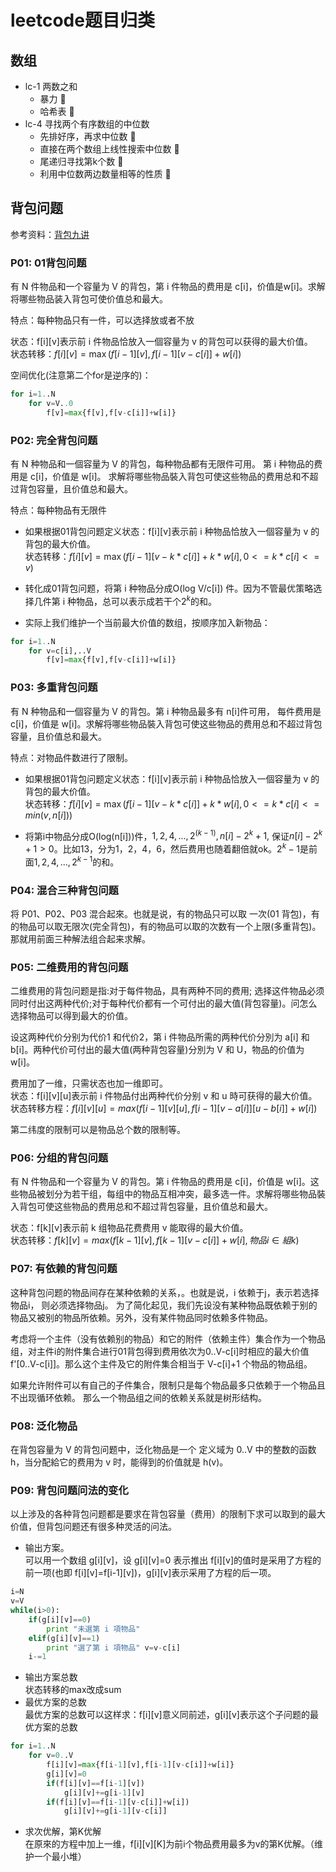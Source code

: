 # leetcode题目归类

## 数组

* lc-1 两数之和
  * 暴力        🍏
  * 哈希表      🍎
* lc-4 寻找两个有序数组的中位数
  * 先排好序，再求中位数    🍎
  * 直接在两个数组上线性搜索中位数  🍏
  * 尾递归寻找第k个数   🍏
  * 利用中位数两边数量相等的性质    🍏

## 背包问题

参考资料：[背包九讲](http://www2.lssh.tp.edu.tw/~hlf/class-1/lang-c/DP.pdf)

### P01: 01背包问题

有 N 件物品和一个容量为 V 的背包，第 i 件物品的费用是 c[i]，价值是w[i]。求解将哪些物品装入背包可使价值总和最大。

特点：每种物品只有一件，可以选择放或者不放

状态：f[i][v]表示前 i 件物品恰放入一個容量为 v 的背包可以获得的最大价值。  
状态转移：$f[i][v]=\max(f[i-1][v],f[i-1][v-c[i]]+w[i])$

空间优化(注意第二个for是逆序的)：

```python
for i=1..N
    for v=V..0
        f[v]=max{f[v],f[v-c[i]]+w[i]}
```

### P02: 完全背包问题

有 N 种物品和一個容量为 V 的背包，每种物品都有无限件可用。 第 i 种物品的费用是 c[i]，价值是 w[i]。 求解将哪些物品裝入背包可使这些物品的费用总和不超过背包容量，且价值总和最大。

特点：每种物品有无限件

* 如果根据01背包问题定义状态：f[i][v]表示前 i 种物品恰放入一個容量为 v 的背包的最大价值。  
状态转移：$f[i][v]=\max(f[i-1][v-k*c[i]]+k*w[i],0<=k*c[i]<=v)$  

* 转化成01背包问题，将第 i 种物品分成O(log V/c[i]) 件。因为不管最优策略选择几件第 i 种物品，总可以表示成若干个$2^k$的和。

* 实际上我们维护一个当前最大价值的数组，按顺序加入新物品：

```python
for i=1..N
    for v=c[i],..V
        f[v]=max{f[v],f[v-c[i]]+w[i]}
```

### P03: 多重背包问题

有 N 种物品和一個容量为 V 的背包。第 i 种物品最多有 n[i]件可用， 每件费用是 c[i]，价值是 w[i]。求解将哪些物品裝入背包可使这些物品的费用总和不超过背包容量，且价值总和最大。  

特点：对物品件数进行了限制。  

* 如果根据01背包问题定义状态：f[i][v]表示前 i 种物品恰放入一個容量为 v 的背包的最大价值。  
状态转移：$f[i][v]=\max(f[i-1][v-k*c[i]]+k*w[i],0<=k*c[i]<=min(v,n[i]))$  

* 将第i中物品分成O(log(n[i]))件，$1,2,4,...,2^{(k-1)},n[i]-2^k+1,$ 保证$n[i]-2^k+1>0$。比如13，分为1，2，4，6，然后费用也随着翻倍就ok。$2^k-1$是前面$1,2,4,...,2^{k-1}$的和。

### P04: 混合三种背包问题

将 P01、P02、P03 混合起來。也就是说，有的物品只可以取 一次(01 背包)，有的物品可以取无限次(完全背包)，有的物品可以取的次数有一个上限(多重背包)。那就用前面三种解法组合起来求解。

### P05: 二维费用的背包问题
二维费用的背包问题是指:对于每件物品，具有两种不同的费用; 选择这件物品必须同时付出这两种代价;对于每种代价都有一个可付出的最大值(背包容量)。问怎么选择物品可以得到最大的价值。  

设这两种代价分别为代价1 和代价2，第 i 件物品所需的两种代价分別为 a[i] 和 b[i]。两种代价可付出的最大值(两种背包容量)分別为 V 和 U，物品的价值为 w[i]。

费用加了一维，只需状态也加一维即可。  
状态：f[i][v][u]表示前 i 件物品付出两种代价分别 v 和 u 時可获得的最大价值。
状态转移方程：$f[i][v][u]=max(f[i-1][v][u],f[i-1][v-a[i]][u-b[i]]+w[i])$

第二纬度的限制可以是物品总个数的限制等。

### P06: 分组的背包问题

有 N 件物品和一个容量为 V 的背包。第 i 件物品的费用是 c[i]，价值是 w[i]。这些物品被划分为若干组，每组中的物品互相冲突，最多选一件。求解将哪些物品裝入背包可使这些物品的费用总和不超过背包容量，且价值总和最大。

状态：f[k][v]表示前 k 组物品花费费用 v 能取得的最大价值。  
状态转移：$f[k][v]=max(f[k-1][v],f[k-1][v-c[i]]+w[i], 物品 i \in 組 k)$

### P07: 有依赖的背包问题

这种背包问题的物品间存在某种依赖的关系，。也就是说，i 依赖于j，表示若选择物品i， 则必须选择物品j。 为了简化起见，我们先设没有某种物品既依赖于别的物品又被别的物品所依赖。另外，没有某件物品同时依赖多件物品。

考虑将一个主件（没有依赖别的物品）和它的附件（依赖主件）集合作为一个物品组，对主件i的附件集合进行01背包得到费用依次为0..V-c[i]时相应的最大价值 f'[0..V-c[i]]。那么这个主件及它的附件集合相当于 V-c[i]+1 个物品的物品组。

如果允许附件可以有自己的子件集合，限制只是每个物品最多只依赖于一个物品且不出现循环依赖。 那么一个物品组之间的依赖关系就是树形结构。

### P08: 泛化物品

在背包容量为 V 的背包问题中，泛化物品是一个 定义域为 0..V 中的整数的函数 h，当分配給它的费用为 v 时，能得到的价值就是 h(v)。

### P09: 背包问题问法的变化

以上涉及的各种背包问题都是要求在背包容量（费用）的限制下求可以取到的最大价值，但背包问题还有很多种灵活的问法。

* 输出方案。  
  可以用一个数组 g[i][v]，设 g[i][v]=0 表示推出 f[i][v]的值时是采用了方程的前一项(也即 f[i][v]=f[i-1][v])，g[i][v]表示采用了方程的后一项。

```python
i=N
v=V
while(i>0):
    if(g[i][v]==0)
        print "未選第 i 項物品"
    elif(g[i][v]==1)
        print "選了第 i 項物品" v=v-c[i]
    i-=1
```

* 输出方案总数  
  状态转移的max改成sum
* 最优方案的总数  
  最优方案的总数可以这样求：f[i][v]意义同前述，g[i][v]表示这个子问题的最优方案的总数

```python
for i=1..N
    for v=0..V
        f[i][v]=max{f[i-1][v],f[i-1][v-c[i]]+w[i]}
        g[i][v]=0
        if(f[i][v]==f[i-1][v])
            g[i][v]+=g[i-1][v]
        if(f[i][v]==f[i-1][v-c[i]]+w[i])
            g[i][v]+=g[i-1][v-c[i]]
```

* 求次优解，第K优解  
  在原來的方程中加上一维，f[i][v][K]为前i个物品费用最多为v的第K优解。（维护一个最小堆）
